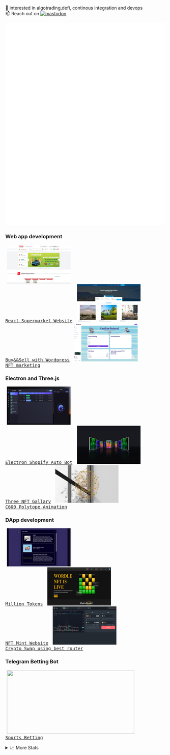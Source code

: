👀 interested in algotrading,defi, continous integration and devops <br>
📫 Reach out on [![mastodon](https://badgen.net/badge/icon/mastodon/purple?icon=mastodon&label)](@MrAniki@mastodon.social) 
<br>

![Metrics](/github-metrics.svg)

### Web app development
<a target="_blank" style="margin:5px" href="https://linella.md/ro" ><kbd><img height="120" width="200" src="https://github.com/gitrexdev/gitrexdev/blob/main/assets/supermarket.PNG?raw=true" ><br/>React Supermarket Website</kbd></a>
<a target="_blank" style="margin:5px" href="https://adaevler.com/" ><kbd><img height="120" width="200" src="https://github.com/gitrexdev/gitrexdev/blob/main/assets/wordpress.png?raw=true" ><br/>Buy&&Sell with Wordpress</kbd></a>
<a target="_blank" style="margin:5px" href="https://app.cashcowprotocol.com/" ><kbd><img height="120" width="200" src="https://github.com/gitrexdev/gitrexdev/blob/main/assets/cashcow.PNG?raw=true" ><br/>NFT marketing</kbd></a>

### Electron and Three.js
<a target="_blank" style="margin:5px" href="https://github.com/mastre-io/mastre-releases/releases/download/1.0.32/Mastre.Setup.1.0.32.exe" ><kbd><img height="120" width="200" src="https://github.com/gitrexdev/gitrexdev/blob/main/assets/electron.png?raw=true" ><br/>Electron Shopify Auto Bot</kbd></a>
<a target="_blank" style="margin:5px" href="https://three-gallary.vercel.app/" ><kbd><img height="120" width="200" src="https://github.com/gitrexdev/gitrexdev/blob/main/assets/three_gallary.png?raw=true" ><br/>Three NFT Gallary</kbd></a>
<a target="_blank" style="margin:5px" href="https://jsgrowin-portfolio.herokuapp.com/samples/polytope/index.html" ><kbd><img height="120" width="200" src="https://github.com/gitrexdev/gitrexdev/blob/main/assets/polytope.png?raw=true" ><br/>C600 Polytope Animation</kbd></a>

### DApp development
<a target="_blank" style="margin:5px" href="https://million-tokens.vercel.app/#/" ><kbd><img height="120" width="200" src="https://github.com/gitrexdev/gitrexdev/blob/main/assets/million.png?raw=true" ><br/>Million Tokens</kbd></a>
<a target="_blank" style="margin:5px" href="https://wordles.io/" ><kbd><img height="120" width="200" src="https://github.com/gitrexdev/gitrexdev/blob/main/assets/wordles.png?raw=true" ><br/>NFT Mint Website</kbd></a>
<a target="_blank" style="margin:5px" href="https://crypto-change.herokuapp.com/" ><kbd><img height="120" width="200" src="https://github.com/gitrexdev/gitrexdev/blob/main/assets/crypto.png?raw=true" ><br/>Crypto Swap using best router</kbd></a>

### Telegram Betting Bot
<a target="_blank" style="margin:5px" href="https://t.me/Betbotlive_bot" ><kbd><img height="200" width="400" src="https://github.com/music-lover-bit/sports-betting-bot/blob/main/sports-betting-bot.png?raw=true" ><br/>Sports Betting</kbd></a>


<details>
<summary>📈 More Stats</summary>
  
![Metrics](/metrics.plugin.habits.facts.svg)

# 💻 Tech Stack:
![HTML5](https://img.shields.io/badge/html5-%23E34F26.svg?style=for-the-badge&logo=html5&logoColor=white) ![CSS3](https://img.shields.io/badge/css3-%231572B6.svg?style=for-the-badge&logo=css3&logoColor=white) ![JavaScript](https://img.shields.io/badge/javascript-%23323330.svg?style=for-the-badge&logo=javascript&logoColor=%23F7DF1E) ![TypeScript](https://img.shields.io/badge/typescript-%23007ACC.svg?style=for-the-badge&logo=typescript&logoColor=white)![FIGMA](https://img.shields.io/badge/Figma-F24E1E?style=for-the-badge&logo=figma&logoColor=white)
![SOLIDITY](https://img.shields.io/badge/Solidity-e6e6e6?style=for-the-badge&logo=solidity&logoColor=black) ![RUST](https://img.shields.io/badge/Rust-000000?style=for-the-badge&logo=rust&logoColor=white)

</details>

